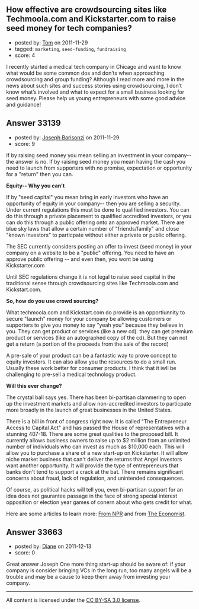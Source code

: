 ## How effective are crowdsourcing sites like Techmoola.com and Kickstarter.com to raise seed money for tech companies?

- posted by: [Tom](https://stackexchange.com/users/-1/14740-tom) on 2011-11-29
- tagged: `marketing`, `seed-funding`, `fundraising`
- score: 4

I recently started a medical tech company in Chicago and want to know what would be some common dos and don’ts when approaching crowdsourcing and group funding? Although I read more and more in the news about such sites and success stories using crowdsourcing, I don’t know what’s involved and what to expect for a small business looking for seed money. Please help us young entrepreneurs with some good advice and guidance! 


## Answer 33139

- posted by: [Joseph Barisonzi](https://stackexchange.com/users/-1/8791-joseph-barisonzi) on 2011-11-29
- score: 9

<p>If by raising seed money you mean selling an investment in your company-- the answer is no. If by raising seed money you mean having the cash you need to launch from supporters with no promise, expectation or opportunity for a "return" then you can.</p>

<p><strong>Equity-- Why you can't</strong></p>

<p>If by "seed capital" you mean bring in early investors who have an opportunity of equity in your company-- then you are selling a security. Under current regulations this must be done to qualified investors. You can do this through a private placement to qualified accredited investors, or you can do this through a public offering onto an approved market. There are blue sky laws that allow a certain number of "friends/family" and close "known investors" to particpate without either a private or public offering. </p>

<p>The SEC currently considers posting an offer to invest (seed money) in your company on a website to be a "public" offering. You need to have an approve public offering -- and even then, you wont be using Kickstarter.com</p>

<p>Until SEC regulations change it is not legal to raise seed capital in the traditional sense through crowdsourcing sites like Techmoola.com and Kickstart.com. </p>

<p><strong>So, how do you use crowd sourcing?</strong></p>

<p>What techmoola.com and Kickstart.com do provide is an opportiunnity to secure "launch" money for your company be allowing customers or supporters to give you money to say "yeah you" because they believe in you. They can get product or services (like a new cd). they can get premium product or services (like an autographed copy of the cd). But they can not get a return (a portion of the proceeds from the sale of the record) </p>

<p>A pre-sale of your product can be a fantastic way to prove concept to equity investors. It can also allow you the resources to do a small run. Usually these work better for consumer products. I think that it iwll be challenging to pre-sell a medical technology product. </p>

<p><strong>Will this ever change?</strong></p>

<p>The crystal ball says yes. There has been bi-partisan clammering to open up the investment markets and allow non-accredited investors to particpate more broadly in the launch of great businesses in the United States. </p>

<p>There is a bill in front of congress right now. It is called "The Entrepreneur Access to Capital Act" and has passed the House of representatives with a stunning 407-18. There are some great qualities to the proposed bill. It currently allows business owners to raise up to $2 million from an unlimited number of individuals who can invest as much as $10,000 each. This will allow you to purchase a share of a new start-up on Kickstarter. It will allow niche market business that can't deliver the returns that Angel investors want another opportunity. It will provide the type of entrepreneurs that banks don't tend to support a crack at the bat. There remains significant concerns about fraud, lack of regulation, and unintended consequences. </p>

<p>Of course, as political hacks will tell you, even bi-partisan support for an idea does not gaurantee passage in the face of strong special interest opposition or election year games of conern about who gets credit for what. </p>

<p>Here are some articles to learn more: <a href="http://goo.gl/TflV5">From NPR</a> and from <a href="http://goo.gl/fJVeC">The Economist</a>.</p>



## Answer 33663

- posted by: [Diane](https://stackexchange.com/users/-1/9282-diane) on 2011-12-13
- score: 0

Great answer Joseph
One more thing start-up should be aware of: if your company is consider bringing VCs in the long run, too many angels will be a trouble and may be a cause to keep them away from investing your company. 



---

All content is licensed under the [CC BY-SA 3.0 license](https://creativecommons.org/licenses/by-sa/3.0/).
